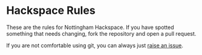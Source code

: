 # Hackspace Rules

These are the rules for Nottingham Hackspace.  If you have spotted something that needs changing, fork the repository and open a pull request.

If you are not comfortable using git, you can always just [raise an issue](https://github.com/NottingHack/rules/issues).
